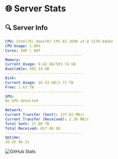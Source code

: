 # 🌐 Server Stats
## 🔍 Server Info
```yaml
CPU: Intel(R) Xeon(R) CPU E5-2699 v4 @ 1270.44GHz
CPU Usage: 1.00%
Cores: 44P | 88T
-----------------------------------
Memory:
Current Usage: 9.42 GB/503.74 GB
Available: 491.14 GB
-----------------------------------
Disk:
Current Usage: 16.53 GB/1.71 TB
Free: 1.61 TB
-----------------------------------
GPU:
No GPU detected
-----------------------------------
Network:
Current Transfer (Sent): 137.02 MB/s
Current Transfer (Received): 2.30 MB/s
Total Sent: 27.00 TB
Total Received: 657.98 GB
-----------------------------------
Uptime:
3d 2h 9m 2s
```
![GitHub Stats](https://img.shields.io/badge/Updated-2025-02-11_00:52:20-blue)